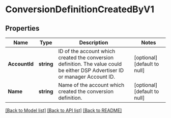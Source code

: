 # ConversionDefinitionCreatedByV1

## Properties
Name | Type | Description | Notes
------------ | ------------- | ------------- | -------------
**AccountId** | **string** | ID of the account which created the conversion definition. The value could be either DSP Advertiser ID or manager Account ID. | [optional] [default to null]
**Name** | **string** | Name of the account which created the conversion definition. | [optional] [default to null]

[[Back to Model list]](../README.md#documentation-for-models) [[Back to API list]](../README.md#documentation-for-api-endpoints) [[Back to README]](../README.md)


